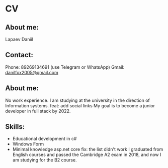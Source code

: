 # CV
## About me:
Lapaev Daniil
## Contact:
Phone: 89269134691 (use Telegram or WhatsApp)
Gmail: danilfox2005@gmail.com
## About me:
No work experience. I am studying at the university in the direction of Information systems. 
feat: add social links
My goal is to become a junior developer in full stack by 2022.
## Skills:
- Educational development in c#
- Windows Form
- Minimal knowledge asp.net core
fix: the list didn't work
I graduated from English courses and passed the Cambridge A2 exam in 2018, and now I am studying for the B2 course.
